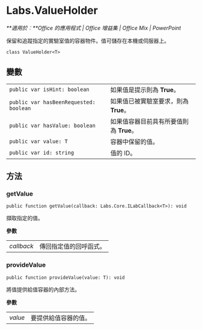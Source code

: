 
# <a name="labs.valueholder"></a>Labs.ValueHolder

 _**適用於︰**Office 的應用程式 | Office 增益集 | Office Mix | PowerPoint_

保留和追蹤指定的實驗室值的容器物件。值可儲存在本機或伺服器上。

```
class ValueHolder<T>
```


## <a name="variables"></a>變數


|||
|:-----|:-----|
| `public var isHint: boolean`|如果值是提示則為 **True**。|
| `public var hasBeenRequested: boolean`|如果值已被實驗室要求，則為 **True**。|
| `public var hasValue: boolean`|如果值容器目前具有所要值則為 **True**。|
| `public var value: T`|容器中保留的值。|
| `public var id: string`|值的 ID。|

## <a name="methods"></a>方法




### <a name="getvalue"></a>getValue

 `public function getValue(callback: Labs.Core.ILabCallback<T>): void`

擷取指定的值。

 **參數**


|||
|:-----|:-----|
| _callback_|傳回指定值的回呼函式。|

### <a name="providevalue"></a>provideValue

 `public function provideValue(value: T): void`

將值提供給值容器的內部方法。

 **參數**


|||
|:-----|:-----|
| _value_|要提供給值容器的值。|
